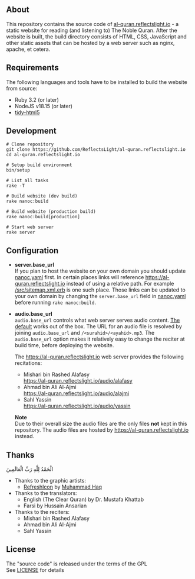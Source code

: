 ## About

This repository contains the source code of
[al-quran.reflectslight.io](https://al-quran.reflectslight.io) -
a static website for reading (and listening to)
The Noble Quran. After the website is built,
the build directory consists of HTML, CSS, JavaScript
and other static assets that can be hosted by
a web server such as nginx, apache, et cetera.

## Requirements

The following languages and tools have to be
installed to build the website from source:

* Ruby 3.2 (or later)
* NodeJS v18.15 (or later)
* [tidy-html5](https://github.com/htacg/tidy-html5)

## Development

    # Clone repository
    git clone https://github.com/ReflectsLight/al-quran.reflectslight.io
    cd al-quran.reflectslight.io

    # Setup build environment
    bin/setup

    # List all tasks
    rake -T

    # Build website (dev build)
    rake nanoc:build

    # Build website (production build)
    rake nanoc:build[production]

    # Start web server
    rake server

## Configuration

* **server.base_url** <br>
  If you plan to host the website on
  your own domain you should update
  [nanoc.yaml](nanoc.yaml.sample)
  first. In certain places
  links will reference
  https://al-quran.reflectslight.io
  instead of using a relative path.
  For example
  [/src/sitemap.xml.erb](/src/sitemap.xml.erb)
  is one such place. Those links can be updated
  to your own domain by changing the `server.base_url`
  field in
  [nanoc.yaml](nanoc.yaml.sample)
  before running `rake nanoc:build`.

* **audio.base_url** <br>
  `audio.base_url` controls what web server serves
  audio content. 
  [The default](https://al-quran.reflectslight.io/audio/alafasy)
  works out of the box. The URL for an audio file is
  resolved by joining `audio.base_url` and
  `/<surahid>/<ayahid>.mp3`. The `audio.base_url` option
  makes it relatively easy to change the reciter
  at build time, before deploying the website.

  The https://al-quran.reflectslight.io web server
  provides the following recitations:

  - Mishari bin Rashed Alafasy <br>
  https://al-quran.reflectslight.io/audio/alafasy
  - Ahmad bin Ali Al-Ajmi <br>
  https://al-quran.reflectslight.io/audio/alajmi
  - Sahl Yassin <br>
  https://al-quran.reflectslight.io/audio/yassin

  **Note**<br>
  Due to their overall size the audio files are the only 
  files **not** kept in this repository. The audio files 
  are hosted  by https://al-quran.reflectslight.io instead.

## Thanks

الْحَمْدُ لِلَّهِ رَبِّ الْعَالَمِينَ

* Thanks to the graphic artists:
    - [RefreshIcon](/src/js/components/Icon.tsx)
      by
      [Muhammad Haq](https://freeicons.io/profile/823)
* Thanks to the translators:
    - English (The Clear Quran) by Dr. Mustafa Khattab
    - Farsi by Hussain Ansarian
* Thanks to the reciters:
    - Mishari bin Rashed Alafasy
    - Ahmad bin Ali Al-Ajmi
    - Sahl Yassin

## License

The "source code" is released under the terms of the GPL <br>
See [LICENSE](./LICENSE) for details
